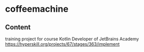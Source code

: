 # coffeemachine

## Content
training project for course Kotlin Developer of JetBrains Academy
https://hyperskill.org/projects/67/stages/363/implement
